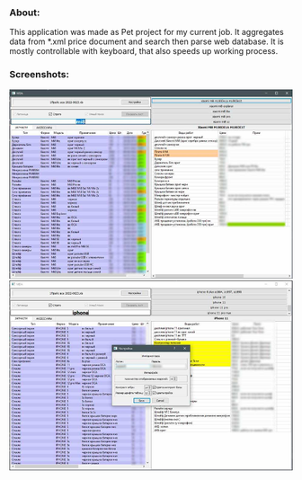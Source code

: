 ### About:
This application was made as Pet project for my current job.
It aggregates data from *.xml price document and search then parse web database.
It is mostly controllable with keyboard, that also speeds up working process.

### Screenshots:
![](screen_00.jpg)
![](screen_01.jpg)